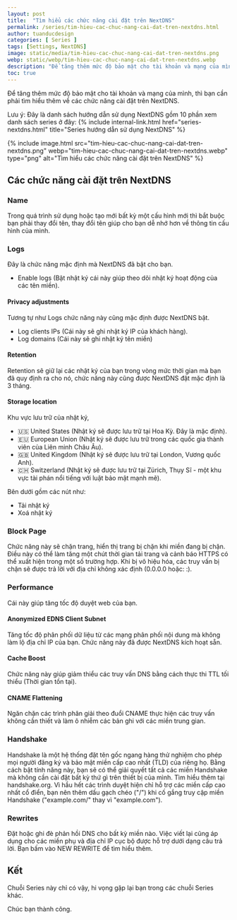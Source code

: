 ```yaml
---
layout: post
title:  "Tìm hiểu các chức năng cài đặt trên NextDNS"
permalink: /series/tim-hieu-cac-chuc-nang-cai-dat-tren-nextdns.html
author: tuanducdesign
categories: [ Series ]
tags: [Settings, NextDNS]
image: static/media/tim-hieu-cac-chuc-nang-cai-dat-tren-nextdns.png
webp: static/webp/tim-hieu-cac-chuc-nang-cai-dat-tren-nextdns.webp
description: "Để tăng thêm mức độ bảo mật cho tài khoản và mạng của mình, thì bạn cần phải tìm hiểu thêm về các chức năng cài đặt trên NextDNS."
toc: true
---
```


Để tăng thêm mức độ bảo mật cho tài khoản và mạng của mình, thì bạn cần phải tìm hiểu thêm về các chức năng cài đặt trên NextDNS.

Lưu ý: Đây là danh sách hướng dẫn sử dụng NextDNS gồm 10 phần xem danh sách series ở đây: {% include internal-link.html href="series-nextdns.html" title="Series hướng dẫn sử dụng NextDNS" %}

{% include image.html src="tim-hieu-cac-chuc-nang-cai-dat-tren-nextdns.png" webp="tim-hieu-cac-chuc-nang-cai-dat-tren-nextdns.webp" type="png" alt="Tìm hiểu các chức năng cài đặt trên NextDNS" %}

## Các chức năng cài đặt trên NextDNS

### Name

Trong quá trình sử dụng hoặc tạo mới bất kỳ một cấu hình mới thì bắt buộc bạn phải thay đổi tên, thay đổi tên giúp cho bạn dễ nhớ hơn về thông tin cấu hình của mình.

### Logs

Đây là chức năng mặc định mà NextDNS đã bật cho bạn.

- Enable logs (Bật nhật ký cái này giúp theo dõi nhật ký hoạt động của các tên miền).

#### Privacy adjustments

Tương tự như Logs chức năng này cũng mặc định được NextDNS bật.

- Log clients IPs (Cái này sẽ ghi nhật ký IP của khách hàng).
- Log domains (Cái này sẽ ghi nhật ký tên miền)

#### Retention

Retention sẽ giữ lại các nhật ký của bạn trong vòng mức thời gian mà bạn đã quy định ra cho nó, chức năng này cũng được NextDNS đặt mặc định là 3 tháng.

#### Storage location

Khu vực lưu trữ của nhật ký,

- 🇺🇸 United States (Nhật ký sẽ được lưu trữ tại Hoa Kỳ. Đây là mặc định).
- 🇪🇺 European Union (Nhật ký sẽ được lưu trữ trong các quốc gia thành viên của Liên minh Châu Âu).
- 🇬🇧 United Kingdom (Nhật ký sẽ được lưu trữ tại London, Vương quốc Anh).
- 🇨🇭 Switzerland (Nhật ký sẽ được lưu trữ tại Zürich, Thụy Sĩ - một khu vực tài phán nổi tiếng với luật bảo mật mạnh mẽ).

Bên dưới gồm các nút như:

- Tải nhật ký
- Xoá nhật ký

### Block Page

Chức năng này sẽ chặn trang, hiển thị trang bị chặn khi miền đang bị chặn. Điều này có thể làm tăng một chút thời gian tải trang và cảnh báo HTTPS có thể xuất hiện trong một số trường hợp. Khi bị vô hiệu hóa, các truy vấn bị chặn sẽ được trả lời với địa chỉ không xác định (0.0.0.0 hoặc: :).

### Performance

Cái này giúp tăng tốc độ duyệt web của bạn.

#### Anonymized EDNS Client Subnet

Tăng tốc độ phân phối dữ liệu từ các mạng phân phối nội dung mà không làm lộ địa chỉ IP của bạn. Chức năng này đã được NextDNS kích hoạt sẵn.

#### Cache Boost

Chức năng này giúp giảm thiểu các truy vấn DNS bằng cách thực thi TTL tối thiểu (Thời gian tồn tại).

#### CNAME Flattening

Ngăn chặn các trình phân giải theo đuổi CNAME thực hiện các truy vấn không cần thiết và làm ô nhiễm các bản ghi với các miền trung gian.

### Handshake

Handshake là một hệ thống đặt tên gốc ngang hàng thử nghiệm cho phép mọi người đăng ký và bảo mật miền cấp cao nhất (TLD) của riêng họ. Bằng cách bật tính năng này, bạn sẽ có thể giải quyết tất cả các miền Handshake mà không cần cài đặt bất kỳ thứ gì trên thiết bị của mình. Tìm hiểu thêm tại handshake.org. Vì hầu hết các trình duyệt hiện chỉ hỗ trợ các miền cấp cao nhất cổ điển, bạn nên thêm dấu gạch chéo ("/") khi cố gắng truy cập miền Handshake ("example.com/" thay vì "example.com").

### Rewrites

Đặt hoặc ghi đè phản hồi DNS cho bất kỳ miền nào. Việc viết lại cũng áp dụng cho các miền phụ và địa chỉ IP cục bộ được hỗ trợ dưới dạng câu trả lời. Bạn bấm vào NEW REWRITE để tìm hiểu thêm.

## Kết

Chuỗi Series này chỉ có vậy, hi vọng gặp lại bạn trong các chuỗi Series khác.

Chúc bạn thành công.
